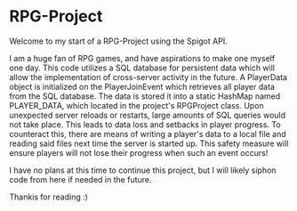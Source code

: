 # RPG-Project

Welcome to my start of a RPG-Project using the Spigot API.

I am a huge fan of RPG games, and have aspirations to make one myself one day.
This code utilizes a SQL database for persistent data which will allow the implementation of cross-server activity in the future.
A PlayerData object is initialized on the PlayerJoinEvent which retrieves all player data from the SQL database.
The data is stored it into a static HashMap named PLAYER_DATA, which located in the project's RPGProject class.
Upon unexpected server reloads or restarts, large amounts of SQL queries would not take place. This leads to data loss and setbacks in player progress.
To counteract this, there are means of writing a player's data to a local file and reading said files next time the server is started up.
This safety measure will ensure players will not lose their progress when such an event occurs!

I have no plans at this time to continue this project, but I will likely siphon code from here if needed in the future.

Thankis for reading :)
